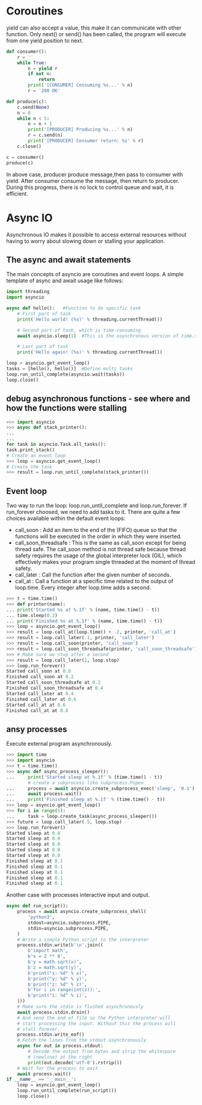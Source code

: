 # Coroutines
yield can also accept a value, this make it can communicate with other function. Only next() or send() has been called, the program will execute from one yield position to next.
```python
def consumer():
    r = ''
    while True:
        n = yield r
        if not n:
            return
        print('[CONSUMER] Consuming %s...' % n)
        r = '200 OK'

def produce(c):
    c.send(None)
    n = 0
    while n < 5:
        n = n + 1
        print('[PRODUCER] Producing %s...' % n)
        r = c.send(n)
        print('[PRODUCER] Consumer return: %s' % r)
    c.close()

c = consumer()
produce(c)
```
In above case, producer produce message,then pass to consumer with yield. After consumer consume the message, then return to producer. During this progress, there is no lock to control queue and wait, it is efficient.

# Async IO 
Asynchronous IO makes it possible to access external resources without having to worry about slowing down or stalling your application.
## The async and await statements
The main concepts of asyncio are coroutines and event loops. A simple template of async and await usage like follows:
```python
import threading
import asyncio

async def hello():   #Function to do specific task
    # First part of task
    print('Hello world! (%s)' % threading.currentThread())

    # Second part of task, which is time-consuming
    await asyncio.sleep(1)  #This is the asynchronous version of time.sleep

    # Last part of task 
    print('Hello again! (%s)' % threading.currentThread())

loop = asyncio.get_event_loop()
tasks = [hello(), hello()]  #Define multi tasks
loop.run_until_complete(asyncio.wait(tasks))
loop.close()
```

## debug asynchronous functions - see where and how the functions were stalling
```python
>>> import asyncio
>>> async def stack_printer():
...
...
for task in asyncio.Task.all_tasks():
task.print_stack()
# Create an event loop
>>> loop = asyncio.get_event_loop()
# Create the task
>>> result = loop.run_until_complete(stack_printer())
```

## Event loop 
Two way to run the loop: loop.run_until_complete and loop.run_forever. If run_forever choosed, we need to add tasks to it. There are quite a few choices available within
the default event loops:
* call_soon : Add an item to the end of the (FIFO) queue so that the functions will be executed in the order in which they were inserted.
* call_soon_threadsafe : This is the same as call_soon except for being thread safe. The call_soon method is not thread safe because thread safety requires the usage of the global interpreter lock (GIL), which effectively makes your program single threaded at the moment of thread safety. 
* call_later : Call the function after the given number of seconds. 
* call_at : Call a function at a specific time related to the output of loop.time. Every integer after loop.time adds a second.
```py
>>> t = time.time()
>>> def printer(name):
... print('Started %s at %.1f' % (name, time.time() - t))
... time.sleep(0.2)
... print('Finished %s at %.1f' % (name, time.time() - t))
>>> loop = asyncio.get_event_loop()
>>> result = loop.call_at(loop.time() + .2, printer, 'call_at')
>>> result = loop.call_later(.1, printer, 'call_later')
>>> result = loop.call_soon(printer, 'call_soon')
>>> result = loop.call_soon_threadsafe(printer, 'call_soon_threadsafe')
>>> # Make sure we stop after a second
>>> result = loop.call_later(1, loop.stop)
>>> loop.run_forever()
Started call_soon at 0.0
Finished call_soon at 0.2
Started call_soon_threadsafe at 0.2
Finished call_soon_threadsafe at 0.4
Started call_later at 0.4
Finished call_later at 0.6
Started call_at at 0.6
Finished call_at at 0.8
```
## ansy processes
Execute external program asynchronously.
```py
>>> import time
>>> import asyncio
>>> t = time.time()
>>> async def async_process_sleeper():
...     print('Started sleep at %.1f' % (time.time() - t))
        # create a subprocess like subprocess.Popen
...     process = await asyncio.create_subprocess_exec('sleep', '0.1') 
...     await process.wait()
...     print('Finished sleep at %.1f' % (time.time() - t))
>>> loop = asyncio.get_event_loop()
>>> for i in range(5):
...     task = loop.create_task(async_process_sleeper())
>>> future = loop.call_later(.5, loop.stop)
>>> loop.run_forever()
Started sleep at 0.0
Started sleep at 0.0
Started sleep at 0.0
Started sleep at 0.0
Started sleep at 0.0
Finished sleep at 0.1
Finished sleep at 0.1
Finished sleep at 0.1
Finished sleep at 0.1
Finished sleep at 0.1
```
Another case with processes interactive input and output.
```py
async def run_script():
    process = await asyncio.create_subprocess_shell(
        'python3',
        stdout=asyncio.subprocess.PIPE,
        stdin=asyncio.subprocess.PIPE,
    )
    # Write a simple Python script to the interpreter
    process.stdin.write(b'\n'.join((
        b'import math',
        b'x = 2 ** 8',
        b'y = math.sqrt(x)',
        b'z = math.sqrt(y)',
        b'print("x: %d" % x)',
        b'print("y: %d" % y)',
        b'print("z: %d" % z)',
        b'for i in range(int(z)):',
        b'print("i: %d" % i)',
    )))
    # Make sure the stdin is flushed asynchronously
    await process.stdin.drain()
    # And send the end of file so the Python interpreter will
    # start processing the input. Without this the process will
    # stall forever.
    process.stdin.write_eof()
    # Fetch the lines from the stdout asynchronously
    async for out in process.stdout:
        # Decode the output from bytes and strip the whitespace
        # (newline) at the right
        print(out.decode('utf-8').rstrip())
    # Wait for the process to exit
    await process.wait()
if __name__ == '__main__':
    loop = asyncio.get_event_loop()
    loop.run_until_complete(run_script())
    loop.close()
```